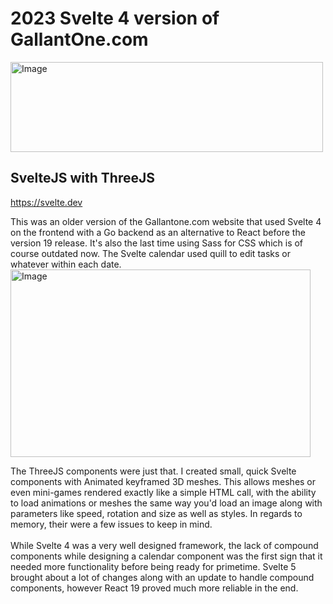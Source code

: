 # 2023 Svelte 4 version of GallantOne.com


<img width="500" height="144" alt="Image" src="https://github.com/user-attachments/assets/0521df9a-cf64-464f-bb35-d4b90247feb8" />

## SvelteJS with ThreeJS 
https://svelte.dev

This was an older version of the Gallantone.com website that used Svelte 4 on the frontend with a Go backend as an alternative to React before the version 19 release.  It's also the last time using Sass for CSS which is of course outdated now.
The Svelte calendar used quill to edit tasks or whatever within each date.
<br/>
   <img width="480" height="300" alt="Image" src="https://github.com/user-attachments/assets/0e7720c5-9c63-4fea-a3b0-d77442e3a4ff" />
<br/>

 The ThreeJS components were just that. I created small, quick Svelte components with Animated keyframed 3D meshes. This allows meshes or even mini-games rendered exactly like a simple HTML call,  with the ability to load animations or meshes the same way you'd load an image along with parameters like speed, rotation and size as well as styles.
			In regards to memory, their were a few issues to keep in mind.
			<br/> 
   <br/>
			While Svelte 4 was a very well designed framework, the lack of compound components while designing a calendar component was the first sign that it needed more functionality before being ready for primetime.  Svelte 5 brought about a lot of changes along with an update to handle compound components, however React 19 proved much more reliable in the end.
		
